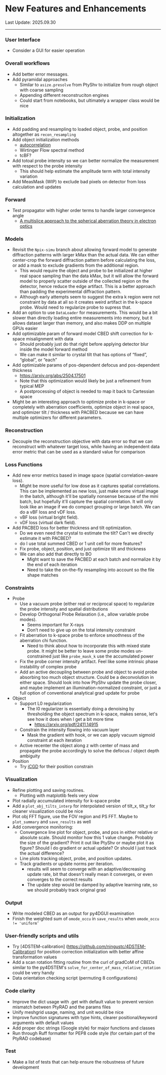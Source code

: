 # New Features and Enhancements


Last Update: 2025.09.30

---

### User Interface

- Consider a GUI for easier operation

### Overall workflows

- Add better error messages.
- Add pyramidal approaches
    - Similar to `asize.presolve` from PtyShv to initialize from rough object with coarse sampling
    - Appending different reconstruciton engines
    - Could start from notebooks, but ultimately a wrapper class would be nice

### Initialization

- Add padding and resampling to loaded object, probe, and position altogether as `recon_resampling`
- Add object initialization methods
    - [autocorrelation](https://doi.org/10.1364/OPTICA.522380)
    - Wirtinger Flow spectral method
    - tcBF?
- Add totoal probe intensity so we can better normalize the measurement with respect to the probe intensity
    - This should help estimate the amplitude term with total intensity variation
- Add MeasMask (WIP) to exclude bad pixels on detector from loss calculation and updates

### Forward

- Test propagator with higher order terms to handle larger convergence angle
    - [A multislice approach to the spherical aberration theory in electron optics](https://www.tandfonline.com/doi/abs/10.1080/09500349608232892)

### Models

- Revisit the `Npix-simu` branch about allowing forward model to generate diffraction patterns with larger kMax than the actual data. We can either center-crop the forward diffraction pattern before calculating the loss, or add a mask to exclude gradients from the additional region.
    - This would require the object and probe to be initialized at higher real space sampling than the data kMax, but it will allow the forward model to properly scatter outside of the collected region on the detector, hence reduce the edge artifact. This is a better approach than padding the experimental diffraction pattern.
    - Although early attempts seem to suggest the extra k region were not constraint by data at all so it creates weird artifact in the k-space probe. Would need to regularize probe to supress that.
- Add an option to use `DataLoader` for measurements. This would be a bit slower than directly loading entire measurements into memory, but it allows dataset larger than memory, and also makes DDP on multiple GPUs easier
- Add optimizable param of forward model CBED shift correction for k-space misalignment with data
    - Should probably just do that right before applying detector blur inside the model forward method
    - We can make it similar to crystal tilt that has options of “fixed”, “global”, or “each”
- Add optimizable params of pos-dependent defocus and pos-dependent thickness
    - https://arxiv.org/abs/2504.17501
    - Note that this optimization would likely be just a refinement from typical MEP
    - A postprocessing of object is needed to map it back to Cartessian space
- Might be an interesting approach to optimize probe in k-space or completely with aberration coefficients, optimize object in real space, and optimizer tilt / thickness with PACBED because we can have multiple optimizers for different parameters.

### Reconstruction

- Decouple the reconstruction objective with data error so that we can reconstruct with whatever target loss, while having an independent data error metric that can be used as a standard value for comparison

### Loss Functions

- Add new error metrics based in image space (spatial correlation-aware loss).
    - Might be more useful for low dose as it captures spatial correlations. This can be implemented as new loss, just make some virtual image in the batch, although it'll be spatially nonsense because of the mini batch, but hopefully it'll capture the spatial correlation. It will only look like an image if we do compact grouping or large batch. We can do a vBF loss and vDF loss.
    - vBF loss (virtual bright field).
    - vDF loss (virtual dark field).
- Add PACBED loss for better thickness and tilt optimization.
    - Do we even need the crystal to estimate the tilt? Can't we directly estimate it with PACBED?
    - do I use total summed CBED or 1 unit cell for more features?
    - Fix probe, object, position, and just optimize tilt and thickness
    - We can also add that directly to BO
        - Might want to save the PACBED at each batch and normalize it by the end of each iteration
        - Need to take the on-the-fly resampling into account so the file shape matches

### Constraints

- Probe
    - Use a vacuum probe (either real or reciprocal space) to regularize the probe intensity and spatial distributions
    - Develop Orthogonal Probe Relaxation (i.e., allow variable probe modes).
        - Seems important for X-rays
        - Don’t need to give up on the total intensity constraint
    - Fit aberration to k-space probe to enforce smoothness of the aberration chi function.
        - Need to think about how to incorporate this with mixed state probe. It might be better to leave some probe modes un-constrained just like `probe_mask_k` use the accumulated power
    - Fix the probe corner intensity artifact. Feel like some intrinsic phase instability of complex probe
    - Add an active decoupling between probe and object to avoid probe absorbing too much object structure. Could be a deconvolution in either space. Should look into how PtyShv update the probe closer, and maybe implement an illumination-normalized constraint, or just a full option of conventional analytical grad update for probe
- Object
    - Support L0 regularization
        - The l0 regularizer is essentially doing a denoising by thresholding the object spectrum in k-space, makes sense, let's see how it does when I get a bit more time
            - https://arxiv.org/pdf/2411.14915
    - Constrain the intensity flowing into vacuum layer
        - Mask the gradient with hook, or we can apply vacuum sigmoid constraint at each iteration
    - Active recenter the object along z with center of mass and propagate the probe accordingly to solve the defocus / object depth ambiguity
- Position
    - Try [iCGD](https://github.com/ningustc/iCGD) for their position constrain

### Visualization

- Refine plotting and saving routines.
    - Plotting with matplotlib feels very slow
- Plot radially accumulated intensity for k-space probe
- Add a `plot_obj_tilts_interp` for interpolated version of tilt_x, tilt_y for cleaner visualization could be nice
- Plot obj FFT figure, use the FOV region and PS FFT. Maybe to `plot_summary` and `save_results` as well
- Add convergence monitoring:
    - Convergence line plot for object, probe, and pos in either relative or absolute scale. Should monitor how this 1 value change. Probably the size of the gradient? Print it out like PtyShv or maybe plot it as figure? Should I do gradient or actual update? Or should I just track the actual difference?
    - Line plots tracking object, probe, and position updates.
    - Track gradients or update norms per iteration.
        - results will seem to converge with an adaptive/decreasing update rate, bit that doesn't really mean it converges, or even converges to the correct results
        - The update step would be damped by adaptive learning rate, so we should probably track original grad

### Output

- Write modeled CBED as an output for py4DGUI examination
- Finish the weighted sum of `omode_occu` in `save_results` when `omode_occu != 'uniform’`

### User-friendly scripts and utils

- Try [4DSTEM-calibration] (https://github.com/ningustc/4DSTEM-Calibration) for position correction initialization with better affine transformation values
- Add a scan rotation fitting routine from the curl of gradCoM of CBEDs similar to the py4DSTEM's `solve_for_center_of_mass_relative_rotation` could be very handy
- Data orientation checking script (permuting 8 configurations)

### Code clarity

- Improve the dict usage with .get with default value to prevent version mismatch between PtyRAD and the params files
- Unify meshgrid usage, naming, and unit would be nice
- Improve function signatures with type hints, clearer positional/keyword arguments with default values
- Add proper doc strings (Google style) for major functions and classes
- Run through Ruff formatter for PEP8 code style (for certain part of the PtyRAD codebase)

### Test

- Make a list of tests that can help ensure the robustness of future development